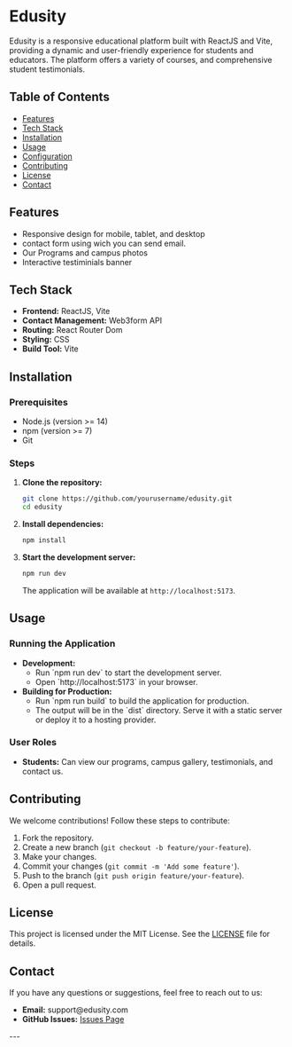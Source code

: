# Edusity

Edusity is a responsive educational platform built with ReactJS and Vite, providing a dynamic and user-friendly experience for students and educators. The platform offers a variety of courses, and comprehensive student testimonials.

## Table of Contents

<ul>
  <li><a href="#features">Features</a></li>
  <li><a href="#tech-stack">Tech Stack</a></li>
  <li><a href="#installation">Installation</a></li>
  <li><a href="#usage">Usage</a></li>
  <li><a href="#configuration">Configuration</a></li>
  <li><a href="#contributing">Contributing</a></li>
  <li><a href="#license">License</a></li>
  <li><a href="#contact">Contact</a></li>
</ul>

## Features

<ul>
  <li>Responsive design for mobile, tablet, and desktop</li>
  <li>contact form using wich you can send email.</li>
  <li>Our Programs and campus photos</li>
  <li>Interactive  testiminials banner</li>
</ul>

## Tech Stack

<ul>
  <li><strong>Frontend:</strong> ReactJS, Vite</li>
  <li><strong>Contact Management:</strong> Web3form API</li>
  <li><strong>Routing:</strong> React Router Dom</li>
  <li><strong>Styling:</strong> CSS </li>
  <li><strong>Build Tool:</strong> Vite</li>
</ul>

## Installation

### Prerequisites

<ul>
  <li>Node.js (version >= 14)</li>
  <li>npm (version >= 7)</li>
  <li>Git</li>
</ul>

### Steps

1. **Clone the repository:**
    ```bash
    git clone https://github.com/yourusername/edusity.git
    cd edusity
    ```

2. **Install dependencies:**
    ```bash
    npm install
    ```

3. **Start the development server:**
    ```bash
    npm run dev
    ```

    The application will be available at `http://localhost:5173`.

## Usage

### Running the Application

<ul>
  <li><strong>Development:</strong>
    <ul>
      <li>Run `npm run dev` to start the development server.</li>
      <li>Open `http://localhost:5173` in your browser.</li>
    </ul>
  </li>

  <li><strong>Building for Production:</strong>
    <ul>
      <li>Run `npm run build` to build the application for production.</li>
      <li>The output will be in the `dist` directory. Serve it with a static server or deploy it to a hosting provider.</li>
    </ul>
  </li>
</ul>

### User Roles

<ul>
  <li><strong>Students:</strong> Can view our programs, campus gallery, testimonials, and contact us.</li>
</ul>

## Contributing

We welcome contributions! Follow these steps to contribute:

1. Fork the repository.
2. Create a new branch (`git checkout -b feature/your-feature`).
3. Make your changes.
4. Commit your changes (`git commit -m 'Add some feature'`).
5. Push to the branch (`git push origin feature/your-feature`).
6. Open a pull request.

## License

This project is licensed under the MIT License. See the [LICENSE](LICENSE) file for details.

## Contact

If you have any questions or suggestions, feel free to reach out to us:

<ul>
  <li><strong>Email:</strong> support@edusity.com</li>
  <li><strong>GitHub Issues:</strong> <a href="https://github.com/amantiwarix/edusity/issues">Issues Page</a></li>
</ul>
---

